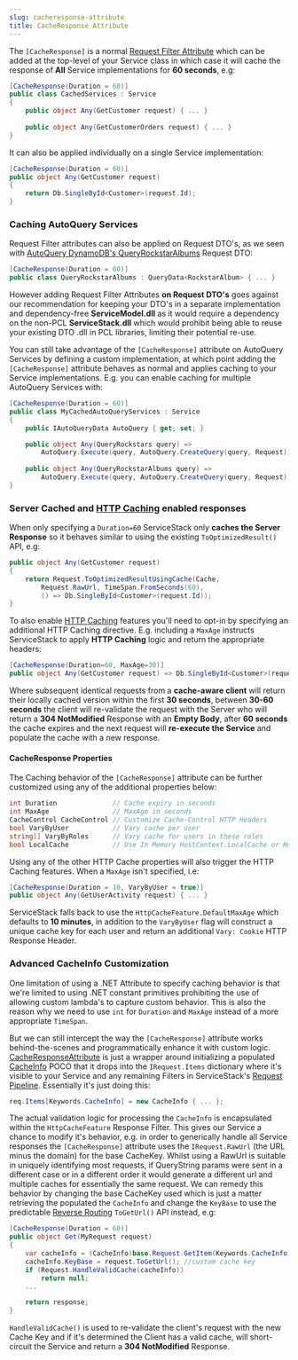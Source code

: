 ```yaml
---
slug: cacheresponse-attribute
title: CacheResponse Attribute
---
```


The `[CacheResponse]` is a normal [Request Filter Attribute](/filter-attributes)
which can be added at the top-level of your Service class in which case it will cache the response of 
**All** Service implementations for **60 seconds**, e.g:

```csharp
[CacheResponse(Duration = 60)]
public class CachedServices : Service 
{ 
    public object Any(GetCustomer request) { ... }
    
    public object Any(GetCustomerOrders request) { ... }
}
```

It can also be applied individually on a single Service implementation:

```csharp
[CacheResponse(Duration = 60)]
public object Any(GetCustomer request)
{
    return Db.SingleById<Customer>(request.Id);
}
```

### Caching AutoQuery Services

Request Filter attributes can also be applied on Request DTO's, as we seen with [AutoQuery DynamoDB's QueryRockstarAlbums](/autoquery-dynamodb#caching-autoquery-services) Request DTO:

```csharp
[CacheResponse(Duration = 60)]
public class QueryRockstarAlbums : QueryData<RockstarAlbum> { ... }
```

However adding Request Filter Attributes **on Request DTO's** goes against our recommendation for keeping 
your DTO's in a separate implementation and dependency-free **ServiceModel.dll** as it would require a 
dependency on the non-PCL **ServiceStack.dll** which would prohibit being able to reuse your existing 
DTO .dll in PCL libraries, limiting their potential re-use.

You can still take advantage of the `[CacheResponse]` attribute on AutoQuery Services by defining
a custom implementation, at which point adding the `[CacheResponse]` attribute behaves as normal and 
applies caching to your Service implementations. E.g. you can enable caching for multiple AutoQuery 
Services with:

```csharp
[CacheResponse(Duration = 60)]
public class MyCachedAutoQueryServices : Service 
{
    public IAutoQueryData AutoQuery { get; set; }

    public object Any(QueryRockstars query) =>
        AutoQuery.Execute(query, AutoQuery.CreateQuery(query, Request));
    
    public object Any(QueryRockstarAlbums query) =>
        AutoQuery.Execute(query, AutoQuery.CreateQuery(query, Request));
}
```

### Server Cached and [HTTP Caching](/http-caching) enabled responses

When only specifying a `Duration=60` ServiceStack only **caches the Server Response** so it behaves similar
to using the existing `ToOptimizedResult()` API, e.g:

```csharp
public object Any(GetCustomer request)
{
    return Request.ToOptimizedResultUsingCache(Cache, 
        Request.RawUrl, TimeSpan.FromSeconds(60), 
        () => Db.SingleById<Customer>(request.Id));
}
```

To also enable [HTTP Caching](/http-caching) features you'll need to opt-in by specifying an additional HTTP Caching directive. 
E.g. including a `MaxAge` instructs ServiceStack to apply **HTTP Caching** logic and return the appropriate headers:

```csharp
[CacheResponse(Duration=60, MaxAge=30)]
public object Any(GetCustomer request) => Db.SingleById<Customer>(request.Id);
```

Where subsequent identical requests from a **cache-aware client** will return their locally cached version 
within the first **30 seconds**, between **30-60 seconds** the client will re-validate the request with the 
Server who will return a **304 NotModified** Response with an **Empty Body**, after **60 seconds** the cache 
expires and the next request will **re-execute the Service** and populate the cache with a new response.

#### CacheResponse Properties

The Caching behavior of the `[CacheResponse]` attribute can be further customized using any of the 
additional properties below:

```csharp        
int Duration              // Cache expiry in seconds
int MaxAge                // MaxAge in seconds
CacheControl CacheControl // Customize Cache-Control HTTP Headers
bool VaryByUser           // Vary cache per user
string[] VaryByRoles      // Vary cache for users in these roles
bool LocalCache           // Use In Memory HostContext.LocalCache or HostContext.Cache
```

Using any of the other HTTP Cache properties will also trigger the HTTP Caching features. 
When a `MaxAge` isn't specified, i.e:

```csharp
[CacheResponse(Duration = 10, VaryByUser = true)]
public object Any(GetUserActivity request) { ... }
```

ServiceStack falls back to use the `HttpCacheFeature.DefaultMaxAge` which defaults to **10 minutes**, 
in addition to the `VaryByUser` flag will construct a unique cache key for each user and return an additional 
`Vary: Cookie` HTTP Response Header.

### Advanced CacheInfo Customization

One limitation of using a .NET Attribute to specify caching behavior is that we're limited to using 
.NET constant primitives prohibiting the use of allowing custom lambda's to capture custom behavior. 
This is also the reason why we need to use `int` for `Duration` and `MaxAge` instead of a more appropriate 
`TimeSpan`.

But we can still intercept the way the `[CacheResponse]` attribute works behind-the-scenes and programmatically 
enhance it with custom logic. 
[CacheResponseAttribute](https://github.com/ServiceStack/ServiceStack/blob/master/src/ServiceStack/CacheResponseAttribute.cs)
is just a wrapper around initializing a populated 
[CacheInfo](https://github.com/ServiceStack/ServiceStack/blob/master/src/ServiceStack/CacheInfo.cs) POCO
that it drops into the `IRequest.Items` dictionary where it's visible to your Service and any remaining Filters 
in ServiceStack's [Request Pipeline](/order-of-operations). 
Essentially it's just doing this:

```csharp
req.Items[Keywords.CacheInfo] = new CacheInfo { ... };
```

The actual validation logic for processing the `CacheInfo` is encapsulated within the `HttpCacheFeature` 
Response Filter. This gives our Service a chance to modify it's behavior, e.g. in order to generically
handle all Service responses the `[CacheResponse]` attribute uses the `IRequest.RawUrl` 
(the URL minus the domain) for the base CacheKey. Whilst using a RawUrl is suitable in uniquely identifying 
most requests, if QueryString params were sent in a different case or in a different order it would generate 
a different url and multiple caches for essentially the same request. We can remedy this behavior by changing 
the base CacheKey used which is just a matter retrieving the populated the `CacheInfo` and change the 
`KeyBase` to use the predictable [Reverse Routing](/routing#reverse-routing)
`ToGetUrl()` API instead, e.g:

```csharp
[CacheResponse(Duration = 60)]
public object Get(MyRequest request)
{
    var cacheInfo = (CacheInfo)base.Request.GetItem(Keywords.CacheInfo);
    cacheInfo.KeyBase = request.ToGetUrl(); //custom cache key
    if (Request.HandleValidCache(cacheInfo))
        return null;
    ...

    return response;
}
```

`HandleValidCache()` is used to re-validate the client's request with the new Cache Key and if it's determined
the Client has a valid cache, will short-circuit the Service and return a **304 NotModified** Response.
